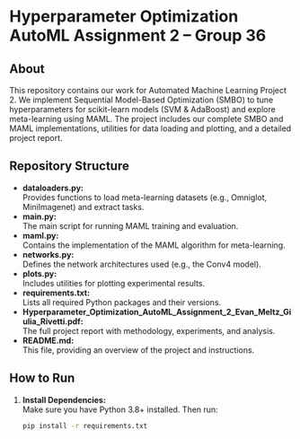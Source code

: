 # Hyperparameter Optimization AutoML Assignment 2 – Group 36

## About
This repository contains our work for Automated Machine Learning Project 2. We implement Sequential Model-Based Optimization (SMBO) to tune hyperparameters for scikit-learn models (SVM & AdaBoost) and explore meta-learning using MAML. The project includes our complete SMBO and MAML implementations, utilities for data loading and plotting, and a detailed project report.

## Repository Structure
- **dataloaders.py:**  
  Provides functions to load meta-learning datasets (e.g., Omniglot, MiniImagenet) and extract tasks.
- **main.py:**  
  The main script for running MAML training and evaluation.
- **maml.py:**  
  Contains the implementation of the MAML algorithm for meta-learning.
- **networks.py:**  
  Defines the network architectures used (e.g., the Conv4 model).
- **plots.py:**  
  Includes utilities for plotting experimental results.
- **requirements.txt:**  
  Lists all required Python packages and their versions.
- **Hyperparameter_Optimization_AutoML_Assignment_2_Evan_Meltz_Giulia_Rivetti.pdf:**  
  The full project report with methodology, experiments, and analysis.
- **README.md:**  
  This file, providing an overview of the project and instructions.

## How to Run
1. **Install Dependencies:**  
   Make sure you have Python 3.8+ installed. Then run:
   ```bash
   pip install -r requirements.txt
